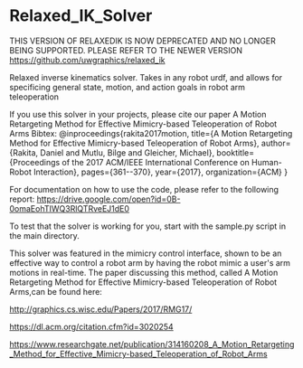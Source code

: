# Relaxed_IK_Solver
THIS VERSION OF RELAXEDIK IS NOW DEPRECATED AND NO LONGER BEING SUPPORTED.  PLEASE REFER TO THE NEWER VERSION https://github.com/uwgraphics/relaxed_ik

Relaxed inverse kinematics solver.  Takes in any robot urdf, and allows for specificing general state, motion, and action goals in robot arm teleoperation

If you use this solver in your projects, please cite our paper A Motion Retargeting Method for Effective Mimicry-based Teleoperation of Robot Arms
Bibtex:
@inproceedings{rakita2017motion,
  title={A Motion Retargeting Method for Effective Mimicry-based Teleoperation of Robot Arms},
  author={Rakita, Daniel and Mutlu, Bilge and Gleicher, Michael},
  booktitle={Proceedings of the 2017 ACM/IEEE International Conference on Human-Robot Interaction},
  pages={361--370},
  year={2017},
  organization={ACM}
}

For documentation on how to use the code, please refer to the following report:
https://drive.google.com/open?id=0B-0omaEohTIWQ3RlQTRveEJ1dE0

To test that the solver is working for you, start with the sample.py script in the main directory.


This solver was featured in the mimicry control interface, shown to be an effective way to control a robot arm by having the robot mimic a user's arm motions in real-time.  The paper discussing this method, called A Motion Retargeting Method for Effective Mimicry-based Teleoperation of Robot Arms,can be found here:

http://graphics.cs.wisc.edu/Papers/2017/RMG17/

https://dl.acm.org/citation.cfm?id=3020254

https://www.researchgate.net/publication/314160208_A_Motion_Retargeting_Method_for_Effective_Mimicry-based_Teleoperation_of_Robot_Arms

